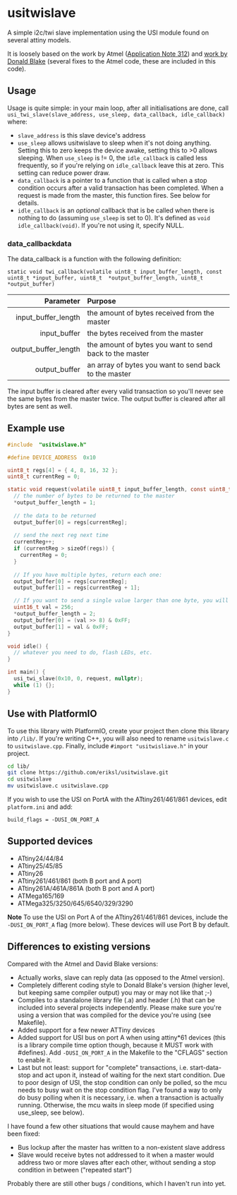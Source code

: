 
# usitwislave

A simple i2c/twi slave implementation using the USI module found on several attiny models.
  
It is loosely based on the work by Atmel ([Application Note 312](http://ww1.microchip.com/downloads/en/AppNotes/Atmel-2560-Using-the-USI-Module-as-a-I2C-Slave_ApplicationNote_AVR312.pdf)) and [work by Donald Blake](https://repo.fo.am/dave/weavingcodes/-/tree/231603ef72ab30d45e0145ec4ed28085a29e2e5b/avr/attiny85/tinywires) (several fixes to the Atmel code, these are included in this code).

## Usage
Usage is quite simple: in your main loop, after all initialisations are done, call `usi_twi_slave(slave_address, use_sleep, data_callback, idle_callback)` where:
* `slave_address` is this slave device's address
* `use_sleep` allows usitwislave to sleep when it's not doing anything. Setting this to zero keeps the device awake, setting this to >0 allows sleeping. When `use_sleep` is != 0, the `idle_callback` is called less frequently, so if you're relying on `idle_callback` leave this at zero. This setting can reduce power draw.
* `data_callback` is a pointer to a function that is called when a stop condition occurs after a valid transaction has been completed. When a request is made from the master, this function fires. See below for details.
* `idle_callback` is an _optional_ callback that is be called when there is nothing to do (assuming `use_sleep` is set to 0). It's defined as `void idle_callback(void)`. If you're not using it, specify NULL.

### data_callbackdata
The data_callback is a function with the following definition:
```
static void twi_callback(volatile uint8_t input_buffer_length, const uint8_t *input_buffer, uint8_t  *output_buffer_length, uint8_t *output_buffer)
```
| Parameter | Purpose |
| ---: | :--- |
| input_buffer_length | the amount of bytes received from the master |
| input_buffer | the bytes received from the master |
| output_buffer_length | the amount of bytes you want to send back to the master |
| output_buffer | an array of bytes you want to send back to the master |

The input buffer is cleared after every valid transaction so you'll never see the same bytes from the master twice. The output buffer is cleared after all bytes are sent as well.  

## Example use
```c
#include  "usitwislave.h"

#define DEVICE_ADDRESS	0x10

uint8_t regs[4] = { 4, 8, 16, 32 };
uint8_t currentReg = 0;

static void request(volatile uint8_t input_buffer_length, const uint8_t *input_buffer, uint8_t *output_buffer_length, uint8_t *output_buffer) {
  // the number of bytes to be returned to the master
  *output_buffer_length = 1;
  
  // the data to be returned
  output_buffer[0] = regs[currentReg];
  
  // send the next reg next time
  currentReg++;
  if (currentReg > sizeOf(regs)) {
    currentReg = 0;
  }
  
  // If you have multiple bytes, return each one:
  output_buffer[0] = regs[currentReg];
  output_buffer[1] = regs[currentReg + 1];

  // If you want to send a single value larger than one byte, you will need to split it into bytes, send and then reassemble at the master. Maximum size in the library default is 32 bytes. You can increase this in usitwislave.h
  uint16_t val = 256;
  *output_buffer_length = 2;
  output_buffer[0] = (val >> 8) & 0xFF;
  output_buffer[1] = val & 0xFF;
}

void idle() {
  // whatever you need to do, flash LEDs, etc.
}

int main() {
  usi_twi_slave(0x10, 0, request, nullptr);
  while (1) {};
}
```

## Use with PlatformIO
To use this library with PlatformIO, create your project then clone this library into `/lib/`. If you're writing C++, you will also need to rename `usitwislave.c` to `usitwislave.cpp`. Finally, include `#import "usitwisliave.h"` in your project.
```bash
cd lib/
git clone https://github.com/eriksl/usitwislave.git
cd usitwislave
mv usitwislave.c usitwislave.cpp
```
If you wish to use the USI on PortA with the ATtiny261/461/861 devices, edit `platform.ini` and add:
```
build_flags = -DUSI_ON_PORT_A
```

## Supported devices
* ATtiny24/44/84
* ATtiny25/45/85
* ATtiny26
* ATtiny261/461/861 (both B port and A port)
* ATtiny261A/461A/861A (both B port and A port)
* ATMega165/169
* ATMega325/3250/645/6540/329/3290

**Note** To use the USI on Port A of the ATtiny261/461/861 devices, include the `-DUSI_ON_PORT_A` flag (more below). These devices will use Port B by default.

## Differences to existing versions
Compared with the Atmel and David Blake versions:
* Actually works, slave can reply data (as opposed to the Atmel version).
* Completely different coding style to Donald Blake's 
version (higher level, but keeping same compiler output) you may or may not like that ;-)
* Compiles to a standalone library file (.a) and header (.h) that can be included into several projects independently. Please make sure you're using a version that was compiled for the device you're using (see Makefile).
* Added support for a few newer ATTiny devices
* Added support for USI bus on port A when using attiny*61 devices (this is a library compile time option though, because it MUST work with #defines). Add `-DUSI_ON_PORT_A` in the Makefile to the "CFLAGS" section to enable it.
* Last but not least: support for "complete" transactions, i.e. start-data-stop and act upon it, instead of waiting for the next start condition. Due to poor design of USI, the stop condition can only be polled, so the mcu needs to busy wait on the stop condition flag. I've found a way to only do busy polling when it is necessary, i.e. when a transaction is actually running. Otherwise, the mcu waits in sleep mode (if specified using use_sleep, see below).

I have found a few other situations that would cause mayhem and have been fixed:
* Bus lockup after the master has written to a non-existent slave address
* Slave would receive bytes not addressed to it when a master would address two or more slaves after each other, without sending a stop condition in between ("repeated start")

Probably there are still other bugs / conditions, which I haven't run into yet.

